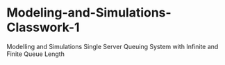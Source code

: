 # Modeling-and-Simulations-Classwork-1
Modelling and Simulations Single Server Queuing System with Infinite and Finite Queue Length
